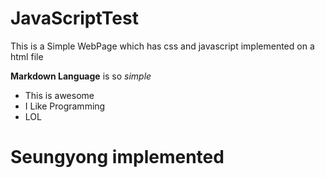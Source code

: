 # JavaScriptTest


This is a Simple WebPage which has css and javascript implemented on a html file

**Markdown Language** is so *simple*

- This is awesome    
- I Like Programming
- LOL 

Seungyong implemented
======================
